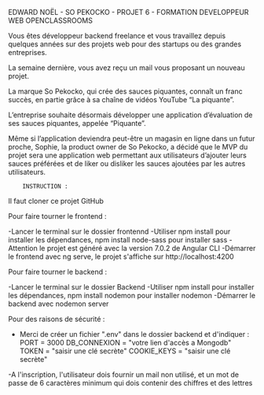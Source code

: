EDWARD NOËL - SO PEKOCKO - PROJET 6 - FORMATION DEVELOPPEUR WEB OPENCLASSROOMS

Vous êtes développeur backend freelance et vous travaillez depuis quelques années sur des projets web pour des startups ou des grandes entreprises.

La semaine dernière, vous avez reçu un mail vous proposant un nouveau projet.

La marque So Pekocko, qui crée des sauces piquantes, connaît un franc succès, en partie grâce à sa chaîne de vidéos YouTube “La piquante”.

L’entreprise souhaite désormais développer une application d’évaluation de ses sauces piquantes, appelée “Piquante”.

Même si l’application deviendra peut-être un magasin en ligne dans un futur proche, Sophie, la product owner de So Pekocko, a décidé que le MVP du projet sera une application web permettant aux utilisateurs d’ajouter leurs sauces préférées et de liker ou disliker les sauces ajoutées par les autres utilisateurs.


        INSTRUCTION :

Il faut cloner ce projet GitHub

Pour faire tourner le frontend : 

-Lancer le terminal sur le dossier frontennd 
-Utiliser npm install pour installer les dépendances, npm install node-sass pour installer sass
-Attention le projet est généré avec la version 7.0.2 de Angular CLI
-Démarrer le frontend avec ng serve, le projet s'affiche sur http://localhost:4200

Pour faire tourner le backend :

-Lancer le terminal sur le dossier Backend 
-Utiliser npm install pour installer les dépendances, npm install nodemon pour installer nodemon
-Démarrer le backend avec nodemon server

Pour des raisons de sécurité :

- Merci de créer un fichier ".env" dans le dossier backend et d'indiquer :
    PORT = 3000
    DB_CONNEXION = "votre lien d'accès a Mongodb"
    TOKEN = "saisir une clé secrète"
    COOKIE_KEYS = "saisir une clé secrète"

 -A l'inscription, l'utilisateur dois fournir un mail non utilisé, et un mot de passe de 6 caractères minimum qui dois contenir des chiffres et des lettres